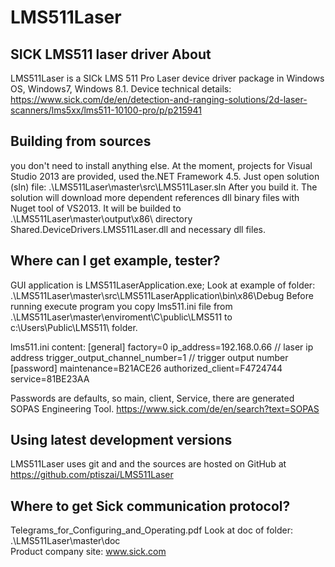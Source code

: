 # LMS511Laser
SICK LMS511 laser driver
 About
-------
LMS511Laser is a SICk LMS 511 Pro Laser device driver package in Windows OS, Windows7, Windows 8.1. 
Device technical details:
https://www.sick.com/de/en/detection-and-ranging-solutions/2d-laser-scanners/lms5xx/lms511-10100-pro/p/p215941

 Building from sources
-----------------------
you don't need to install anything else.
At the moment, projects for Visual Studio 2013 are provided, used the.NET Framework 4.5.
Just open solution (sln) file: .\LMS511Laser\master\src\LMS511Laser.sln
After you build it.
The solution will download more dependent references dll binary files with Nuget tool of VS2013.
It will be builded to .\LMS511Laser\master\output\x86\ directory 
Shared.DeviceDrivers.LMS511Laser.dll and necessary dll files.

 Where can I get example, tester?
--------------------------------
GUI application is LMS511LaserApplication.exe;
Look at example of folder:
.\LMS511Laser\master\src\LMS511LaserApplication\bin\x86\Debug
Before running execute program you copy lms511.ini file from
.\LMS511Laser\master\enviroment\C\public\LMS511
to
c:\Users\Public\LMS511\ folder.

lms511.ini content:
[general]
factory=0
ip_address=192.168.0.66  // laser ip address
trigger_output_channel_number=1 // trigger output number
[password]
maintenance=B21ACE26
authorized_client=F4724744
service=81BE23AA

Passwords are defaults, so main, client, Service, there are generated SOPAS Engineering Tool.
https://www.sick.com/de/en/search?text=SOPAS 

 Using latest development versions
-----------------------------------
LMS511Laser uses git and and the sources are hosted on GitHub at
https://github.com/ptiszai/LMS511Laser

 Where to get Sick communication protocol?
-------------------------------------------
Telegrams_for_Configuring_and_Operating.pdf 
Look at doc of folder:
.\LMS511Laser\master\doc\
Product company site:
www.sick.com
